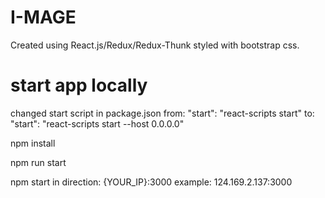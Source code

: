 # I-MAGE

Created using React.js/Redux/Redux-Thunk
styled with bootstrap css.

# start app locally

changed start script in package.json
from:
"start": "react-scripts start"
to:
"start": "react-scripts start --host 0.0.0.0"

npm install

npm run start

npm start in direction: {YOUR_IP}:3000
example: 124.169.2.137:3000
